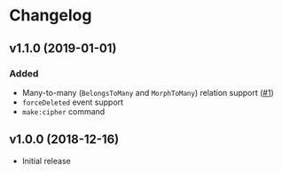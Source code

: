 # Changelog

## v1.1.0 (2019-01-01)
### Added
- Many-to-many (`BelongsToMany` and `MorphToMany`) relation support ([#1](https://gitlab.com/altek/accountant/merge_requests/1))
- `forceDeleted` event support
- `make:cipher` command

## v1.0.0 (2018-12-16)

- Initial release
